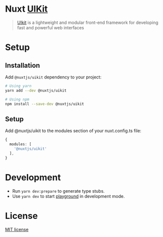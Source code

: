# Nuxt [UIKit](https://github.com/uikit/uikit)

> [UIkit](https://github.com/uikit/uikit) is a lightweight and modular front-end framework for developing fast and powerful web interfaces

# Setup

## Installation
Add `@nuxtjs/uikit` dependency to your project:

```bash
# Using yarn
yarn add --dev @nuxtjs/uikit
```
```bash
# Using npm
npm install --save-dev @nuxtjs/uikit
```

## Setup
Add @nuxtjs/uikit to the modules section of your nuxt.config.ts file:

```ts
{
  modules: [
    '@nuxtjs/uikit'
  ],
}

```
# Development

- Run `yarn dev:prepare` to generate type stubs.
- Use `yarn dev` to start [playground](./playground) in development mode.

# License
[MIT license](./LICENSE)